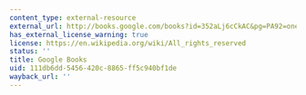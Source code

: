 ```yaml
---
content_type: external-resource
external_url: http://books.google.com/books?id=352aLj6cCkAC&pg=PA92=onepage
has_external_license_warning: true
license: https://en.wikipedia.org/wiki/All_rights_reserved
status: ''
title: Google Books
uid: 111db6dd-5456-420c-8865-ff5c940bf1de
wayback_url: ''
---
```

